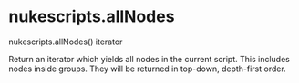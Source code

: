 # nukescripts.allNodes
nukescripts.allNodes()  iterator

Return an iterator which yields all nodes in the current script.
This includes nodes inside groups. They will be returned in top-down, depth-first order.